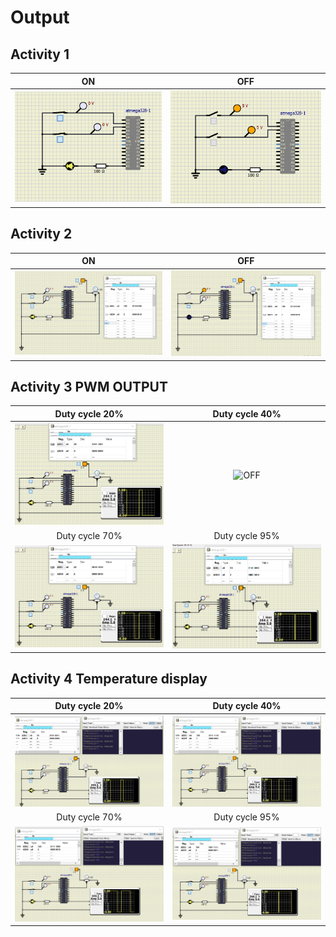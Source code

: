 # Output
## Activity 1
|ON|OFF|
|:--:|:--:|
|![ON](Activity1_ON.png)|![OFF](Activity1_OFF.png)|
## Activity 2
|ON|OFF|
|:--:|:--:|
|![ON](Activity2_ON.png)|![OFF](Activity2_OFF.png)|
## Activity 3 PWM OUTPUT
|Duty cycle 20%|Duty cycle 40%|
|:--:|:--:|
|![ON](pwm_20.png)|![OFF](pwm_40.png)|
|Duty cycle 70%|Duty cycle 95%|
|![ON](pwm_70.png)|![OFF](pwm_95.png)|
## Activity 4 Temperature display
|Duty cycle 20%|Duty cycle 40%|
|:--:|:--:|
|![ON](temp_20.png)|![OFF](temp_25.png)|
|Duty cycle 70%|Duty cycle 95%|
|![ON](temp_29.png)|![OFF](temp_33.png)|

